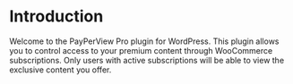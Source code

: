 # Introduction

Welcome to the PayPerView Pro plugin for WordPress. This plugin allows you to control access to your premium content through WooCommerce subscriptions. Only users with active subscriptions will be able to view the exclusive content you offer.
